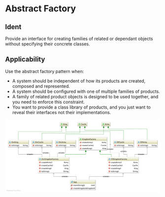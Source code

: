 # Abstract Factory

## Ident

Provide an interface for creating families of related or dependant objects without specifying their concrete classes.

## Applicability

Use the abstract factory pattern when:

 - A system should be independent  of how its products are created, composed and represented.
 - A system should be configured with one of multiple families of products.
 - A family of related product objects is designed to be used together, and you need to enforce this constraint.
 - You want to provide a class library of products, and you just want to reveal their interfaces not their implementations.



![Abstract Factory diagram](abstract-factory-pattern.png)
